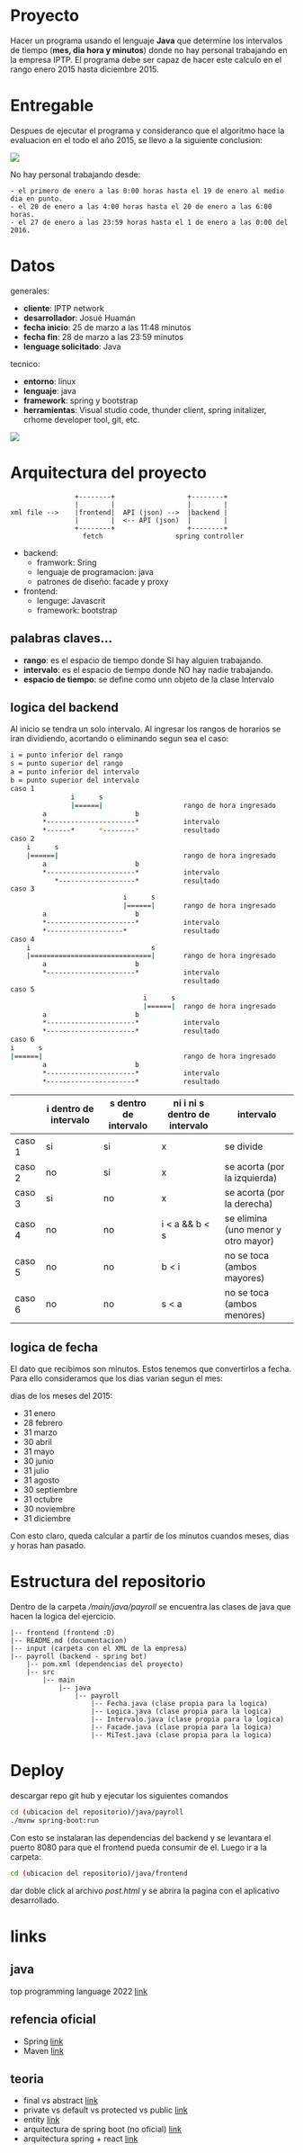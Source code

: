 # Proyecto
Hacer un programa usando el lenguaje __Java__ que determine los intervalos de tiempo (__mes, dia hora y minutos__) donde no hay personal trabajando en la empresa IPTP. El programa debe ser capaz de hacer este calculo en el rango enero 2015 hasta diciembre 2015.
# Entregable

Despues de ejecutar el programa y consideranco que el algoritmo hace la evaluacion en el todo el año 2015, se llevo a la siguiente conclusion:

![](demostracion.png)

No hay personal trabajando desde:
```
- el primero de enero a las 0:00 horas hasta el 19 de enero al medio dia en punto.
- el 20 de enero a las 4:00 horas hasta el 20 de enero a las 6:00 horas.
- el 27 de enero a las 23:59 horas hasta el 1 de enero a las 0:00 del 2016.
```

# Datos
generales:
- __cliente__: IPTP network
- __desarrollador__: Josué Huamán
- __fecha inicio__: 25 de marzo a las 11:48 minutos
- __fecha fin__: 28 de marzo a las 23:59 minutos
- __lenguage solicitado__: Java

tecnico:
- __entorno__: linux
- __lenguaje__: java
- __framework__: spring y bootstrap
- __herramientas__: Visual studio code, thunder client, spring initalizer, crhome developer tool, git, etc.

![](git.png)

# Arquitectura del proyecto

```
                +--------+                  +--------+       
                |        |                  |        |       
xml file -->    |frontend|  API (json) -->  |backend |       
                |        |  <-- API (json)  |        |       
                +--------+                  +--------+      
                  fetch                  spring controller 
```
- backend: 
  - framwork: Sring
  - lenguaje de programacion: java
  - patrones de diseño: facade y proxy
- frontend: 
  - lenguge: Javascrit
  - framework: bootstrap

## palabras claves...
- __rango__: es el espacio de tiempo donde SI hay alguien trabajando.
- __intervalo__: es el espacio de tiempo donde NO hay nadie trabajando.
- __espacio de tiempo__: se define como unn objeto de la clase Intervalo
## logica del backend
Al inicio se tendra un solo intervalo. Al ingresar los rangos de horarios se iran dividiendo, acortando o eliminando segun sea el caso:
```bash
i = punto inferior del rango
s = punto superior del rango
a = punto inferior del intervalo
b = punto superior del intervalo
caso 1
               i      s
               |======|                    rango de hora ingresado
        a                      b
        *----------------------*           intervalo
        *------*      *--------*           resultado
caso 2
    i      s
    |======|                               rango de hora ingresado
        a                      b
        *----------------------*           intervalo
           *-------------------*           resultado
caso 3
                            i      s
                            |======|       rango de hora ingresado
        a                      b
        *----------------------*           intervalo
        *-------------------*              resultado
caso 4
    i                              s
    |==============================|       rango de hora ingresado
        a                      b
        *----------------------*           intervalo
                                           resultado
caso 5
                                 i      s
                                 |======|  rango de hora ingresado
        a                      b
        *----------------------*           intervalo
        *----------------------*           resultado
caso 6
i      s
|======|                                   rango de hora ingresado
        a                      b
        *----------------------*           intervalo
        *----------------------*           resultado
```
| | i dentro de intervalo | s dentro de intervalo | ni i ni s dentro de intervalo | intervalo
| - | - | - | - | - |
| caso 1 | si | si | x | se divide
| caso 2 | no | si | x | se acorta (por la izquierda)
| caso 3 | si | no | x | se acorta (por la derecha)
| caso 4 | no | no | i < a && b < s | se elimina (uno menor y otro mayor)
| caso 5 | no | no | b < i | no se toca (ambos mayores)
| caso 6 | no | no | s < a | no se toca (ambos menores)


## logica de fecha

El dato que recibimos son minutos. Estos tenemos que convertirlos a fecha. Para ello consideramos que los dias varian segun el mes:

dias de los meses del 2015:
- 31 enero
- 28 febrero
- 31 marzo
- 30 abril
- 31 mayo
- 30 junio
- 31 julio
- 31 agosto
- 30 septiembre
- 31 octubre
- 30 noviembre
- 31 diciembre

Con esto claro, queda calcular a partir de los minutos cuandos meses, dias y horas han pasado.
# Estructura del repositorio
Dentro de la carpeta _/main/java/payroll_ se encuentra las clases de java que hacen la logica del ejercicio.
```
|-- frontend (frontend :D)
|-- README.md (documentacion)
|-- input (carpeta con el XML de la empresa)
|-- payroll (backend - spring bot)
    |-- pom.xml (dependencias del proyecto)
    |-- src
        |-- main
            |-- java
                |-- payroll
                    |-- Fecha.java (clase propia para la logica)
                    |-- Logica.java (clase propia para la logica)
                    |-- Intervalo.java (clase propia para la logica)
                    |-- Facade.java (clase propia para la logica)
                    |-- MiTest.java (clase propia para la logica)
```

# Deploy
descargar repo git hub y ejecutar los siguientes comandos
```bash
cd (ubicacion del repositorio)/java/payroll
./mvnw spring-boot:run
```
Con esto se instalaran las dependencias del backend y se levantara el puerto 8080 para que el frontend pueda consumir de el. Luego ir a la carpeta: 
```bash
cd (ubicacion del repositorio)/java/frontend
```
dar doble click al archivo _post.html_ y se abrira la pagina con el aplicativo desarrollado.

# links
## java
top programming language 2022 [link](https://statisticsanddata.org/data/the-most-popular-programming-languages-1965-2022-new-update/#:~:text=As%20of%201%20January%202022,from%20third%20position%20to%20first.)

## refencia oficial
- Spring [link](https://spring.io/)
- Maven [link](https://maven.apache.org/)

## teoria
- final vs abstract [link](https://www.google.com/search?q=final+abstract+java&tbm=isch&ved=2ahUKEwj2yd_Kxd_2AhW6LLkGHbmKBYMQ2-cCegQIABAA&oq=final+abstract+java&gs_lcp=CgNpbWcQAzoHCCMQ7wMQJ1CEBli2DWCaD2gCcAB4AIABugGIAeAEkgEDMC40mAEAoAEBqgELZ3dzLXdpei1pbWfAAQE&sclient=img&ei=uc48YraJBrrZ5OUPuZWWmAg&bih=575&biw=1294#imgrc=vcpN2vkTsVy5XM)
- private vs default vs protected vs public [link](https://i.stack.imgur.com/JqGNs.png)
- entity [link](https://docs.oracle.com/javaee/6/tutorial/doc/bnbqa.html)
- arquitectura de spring boot (no oficial) [link](https://www.researchgate.net/figure/Fig-2-Architecture-flow-of-spring-boot-Applications-Spring-boot-uses-all-the-features_fig2_341151097)
- arquitectura spring + react [link](https://www.youtube.com/watch?v=LCT4LPm5dnI)


